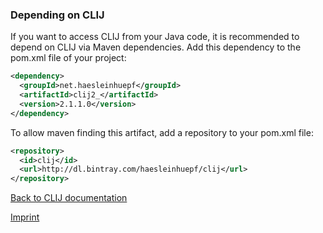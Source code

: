 
### Depending on CLIJ

If you want to access CLIJ from your Java code, it is recommended to depend on CLIJ via Maven dependencies. Add this dependency to the pom.xml file of your project:

```xml
<dependency>
  <groupId>net.haesleinhuepf</groupId>
  <artifactId>clij2_</artifactId>
  <version>2.1.1.0</version>
</dependency>
```

To allow maven finding this artifact, add a repository to your pom.xml file:

```xml
<repository>
  <id>clij</id>
  <url>http://dl.bintray.com/haesleinhuepf/clij</url>
</repository>
```

[Back to CLIJ documentation](https://clij.github.io/)

[Imprint](https://clij.github.io/imprint)

